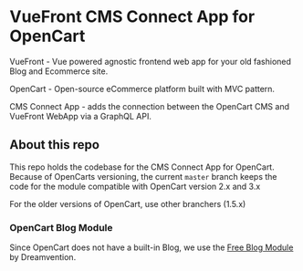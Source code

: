 # VueFront CMS Connect App for OpenCart

VueFront - Vue powered agnostic frontend web app for your old fashioned Blog and Ecommerce site. 

OpenCart - Open-source eCommerce platform built with MVC pattern.

CMS Connect App - adds the connection between the OpenCart CMS and VueFront WebApp via a GraphQL API.

## About this repo
This repo holds the codebase for the CMS Connect App for OpenCart. Because of OpenCarts versioning, the current `master` branch keeps the code for the module compatible with OpenCart version 2.x and 3.x 

For the older versions of OpenCart, use other branchers (1.5.x) 

### OpenCart Blog Module
Since OpenCart does not have a built-in Blog, we use the [Free Blog Module](https://github.com/Dreamvention/2_d_blog_module) by Dreamvention. 
